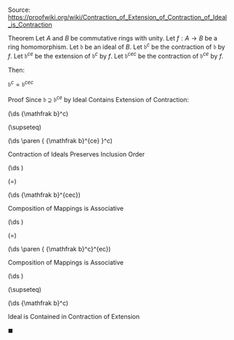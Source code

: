 # 

Source: https://proofwiki.org/wiki/Contraction_of_Extension_of_Contraction_of_Ideal_is_Contraction

Theorem
Let $A$ and $B$ be commutative rings with unity.
Let $f : A \to B$ be a ring homomorphism.
Let $\mathfrak b$ be an ideal of $B$.
Let ${\mathfrak b}^c$ be the contraction of $\mathfrak b$ by $f$.
Let ${\mathfrak b}^{ce}$ be the extension of ${\mathfrak b}^c$ by $f$.
Let ${\mathfrak b}^{cec}$ be the contraction of ${\mathfrak b}^{ce}$ by $f$.

Then:

${\mathfrak b}^c = {\mathfrak b}^{cec}$


Proof
Since $\mathfrak b \supseteq {\mathfrak b}^{ce}$ by Ideal Contains Extension of Contraction:














\(\ds {\mathfrak b}^c\)

\(\supseteq\)







\(\ds \paren { {\mathfrak b}^{ce} }^c\)





Contraction of Ideals Preserves Inclusion Order














\(\ds \)

\(=\)







\(\ds {\mathfrak b}^{cec}\)





Composition of Mappings is Associative














\(\ds \)

\(=\)







\(\ds \paren { {\mathfrak b}^c}^{ec}\)





Composition of Mappings is Associative














\(\ds \)

\(\supseteq\)







\(\ds {\mathfrak b}^c\)





Ideal is Contained in Contraction of Extension



$\blacksquare$





